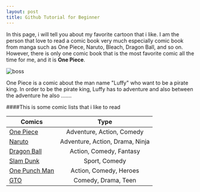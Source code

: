 ```yaml
---
layout: post
title: Github Tutorial for Beginner
---
```


In this page, i will tell you about my favorite cartoon that i like. I am the person that love to read a comic book very much especially comic book from manga such as One Piece, Naruto, Bleach, Dragon Ball, and so on. However, there is only one comic book that is the most favorite comic all the time for me, and it is **One Piece**.



<!-- one piece pic -->
![boss](http://sp-maya.com/wp-content/uploads/2015/09/0.30.jpg)

One Piece is a comic about the man name "Luffy" who want to be a pirate king. In order to be the pirate king, Luffy has to adventure and also between the adventure he also .......



<!-- ![boss](http://www.king-anime.com/wp-content/uploads/1636.jpg) -->



####This is some comic lists that i like to read


| Comics    | Type         |
| ------------- |:-------------:|
| [One Piece](http://www.cartoonclub-th.com/manga-one-piece/)    | Adventure, Action, Comedy |
| [Naruto](http://www.cartoonclub-th.com/manga-naruto/)     | Adventure, Action, Drama, Ninja    |  
| [Dragon Ball](http://www.cartoonclub-th.com/manga-dragon-ball/)  | Action, Comedy, Fantasy      |    
| [Slam Dunk](http://www.cartoonclub-th.com/manga-slam-dunk/)  | Sport, Comedy     |  
| [One Punch Man](http://www.cartoonclub-th.com/manga-one-punch-man/)  | Action, Comedy, Heroes      |    
| [GTO](http://www.cartoonclub-th.com/manga-gto/)  | Comedy, Drama, Teen      |  
